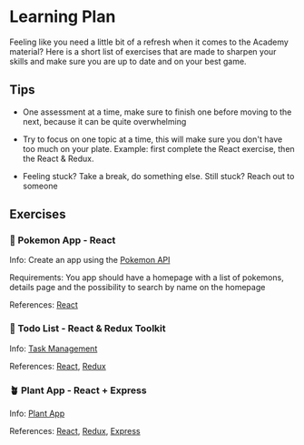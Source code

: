 # Learning Plan

Feeling like you need a little bit of a refresh when it comes to the Academy material? Here is a short list of exercises that are made to sharpen your skills and make sure you are up to date and on your best game.

## Tips

- One assessment at a time, make sure to finish one before moving to the next, because it can be quite overwhelming

- Try to focus on one topic at a time, this will make sure you don't have too much on your plate. Example: first complete the React exercise, then the React & Redux.

- Feeling stuck? Take a break, do something else. Still stuck? Reach out to someone

## Exercises

### 🐸 Pokemon App - React

Info: Create an app using the [Pokemon API](https://pokeapi.co/)

Requirements: You app should have a homepage with a list of pokemons, details page and the possibility to search by name on the homepage

References: [React](https://kynacademy.com/courses/react)

### 📝 Todo List - React & Redux Toolkit

Info: [Task Management](./MOCK-ASSESSMENT.md)

References: [React](https://kynacademy.com/courses/react), [Redux](https://kynacademy.com/courses/redux)

### 🪴 Plant App - React + Express

Info: [Plant App](./2-MOCK-ASSESSMENT.md)

References: [React](https://kynacademy.com/courses/react), [Redux](https://kynacademy.com/courses/redux), [Express](https://kynacademy.com/courses/api-developer)
